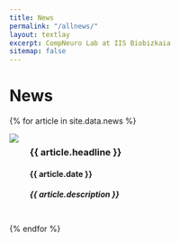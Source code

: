 ```yaml
---
title: News
permalink: "/allnews/"
layout: textlay
excerpt: CompNeuro Lab at IIS Biobizkaia
sitemap: false
---
```


# News

{% for article in site.data.news %}
<div style="display: flex; align-items: flex-start; margin-bottom: 20px;">
  <div style="margin-right: 20px;">
  <img src="{{ site.url }}{{ site.baseurl }}/images/newspic/{{ article.image }}" style="max-width: 400px; height: auto; display: block;">
  </div>
  <div style="flex-grow: 1;">
  <h3>{{ article.headline }}</h3>
  <h4>{{ article.date }}</h4> 
  <h5>{{ article.description }}</h5>
  </div>
</div>
{% endfor %}



